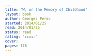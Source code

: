 ```yaml
---
title: "W, or the Memory of Childhood"
layout: book
author: Georges Perec
started: 2014/01/25
read: 2014/01/25
status: read
rating: "★★★★☆"
cover: 
pages: 176
---
```


